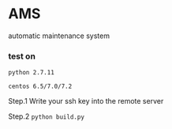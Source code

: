 # AMS
automatic maintenance system

### test on

```code
python 2.7.11

centos 6.5/7.0/7.2

```

Step.1 Write your ssh key into the remote server

Step.2 `python build.py`
